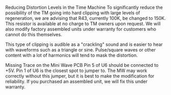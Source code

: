 Reducing Distortion Levels in the Time Machine
To significantly reduce the possibility of the TM going into hard clipping with large levels of regeneration, 
we are advising that R43, currently 100K, be changed to 150K. 
This resistor is available at no charge to TM owners upon request. 
We will also modify factory assembled units under warranty for customers who cannot do this themselves.

This type of clipping is audible as a "crackling" sound and is easier to hear with waveforms such as a triangle or sine. 
Pulse/square waves or other content with a lot of harmonics will tend to mask the distortion.

Missing Trace on the Mini Wave PCB
Pin 5 of U6 should be connected to +5V. Pin 1 of U6 is the closest spot to jumper to. 
The MW may work correctly without this jumper, but it is best to make the modification for reliability. 
If you purchased an assembled unit, we will fix this under warranty. 
